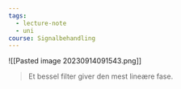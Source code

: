 ```yaml
---
tags:
  - lecture-note
  - uni
course: Signalbehandling
---
```

![[Pasted image 20230914091543.png]]
> Et bessel filter giver den mest lineære fase.